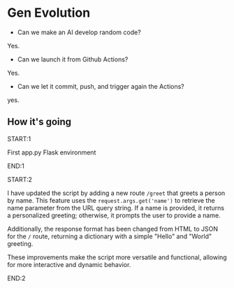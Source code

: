 # Gen Evolution

- Can we make an AI develop random code?

Yes.

- Can we launch it from Github Actions?

Yes.

- Can we let it commit, push, and trigger again the Actions?

yes.

## How it's going

START:1

First app.py Flask environment

END:1


START:2

I have updated the script by adding a new route `/greet` that greets a person by name. This feature uses the `request.args.get('name')` to retrieve the name parameter from the URL query string. If a name is provided, it returns a personalized greeting; otherwise, it prompts the user to provide a name. 

Additionally, the response format has been changed from HTML to JSON for the `/` route, returning a dictionary with a simple "Hello" and "World" greeting. 

These improvements make the script more versatile and functional, allowing for more interactive and dynamic behavior.

END:2